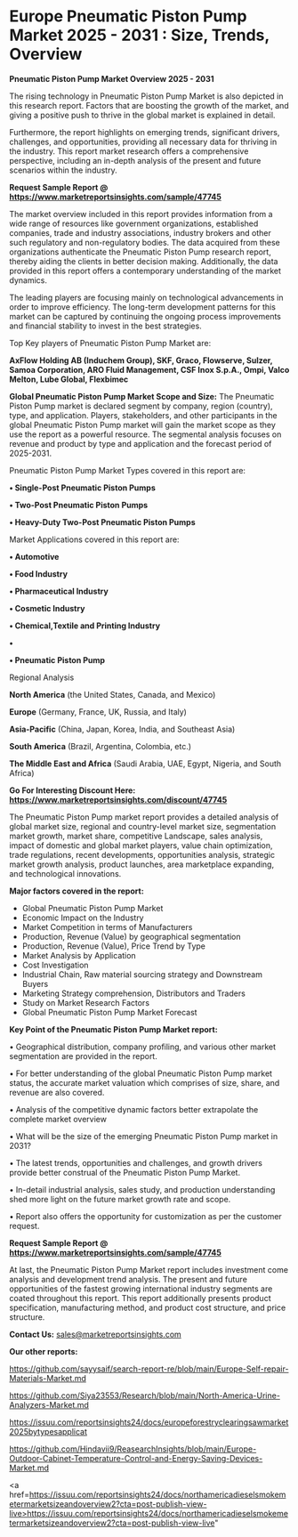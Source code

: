 # Europe Pneumatic Piston Pump Market 2025 - 2031 : Size, Trends, Overview

<Strong> Pneumatic Piston Pump Market Overview 2025 - 2031</strong>

The rising technology in Pneumatic Piston Pump Market is also depicted in this research report. Factors that are boosting the growth of the market, and giving a positive push to thrive in the global market is explained in detail.

Furthermore, the report highlights on emerging trends, significant drivers, challenges, and opportunities, providing all necessary data for thriving in the industry. This report market research offers a comprehensive perspective, including an in-depth analysis of the present and future scenarios within the industry.

<strong>Request Sample Report @ <a href=https://www.marketreportsinsights.com/sample/47745>https://www.marketreportsinsights.com/sample/47745</a></strong>

The market overview included in this report provides information from a wide range of resources like government organizations, established companies, trade and industry associations, industry brokers and other such regulatory and non-regulatory bodies. The data acquired from these organizations authenticate the Pneumatic Piston Pump research report, thereby aiding the clients in better decision making. Additionally, the data provided in this report offers a contemporary understanding of the market dynamics.

The leading players are focusing mainly on technological advancements in order to improve efficiency. The long-term development patterns for this market can be captured by continuing the ongoing process improvements and financial stability to invest in the best strategies.

Top Key players of Pneumatic Piston Pump Market are:

<strong>AxFlow Holding AB (Induchem Group), SKF, Graco, Flowserve, Sulzer, Samoa Corporation, ARO Fluid Management, CSF Inox S.p.A., Ompi, Valco Melton, Lube Global, Flexbimec</strong>

<strong><b>Global Pneumatic Piston Pump Market Scope and Size:</b></strong>
The Pneumatic Piston Pump market is declared segment by company, region (country), type, and application. Players, stakeholders, and other participants in the global Pneumatic Piston Pump market will gain the market scope as they use the report as a powerful resource. The segmental analysis focuses on revenue and product by type and application and the forecast period of 2025-2031.

Pneumatic Piston Pump Market Types covered in this report are:

<strong>•  Single-Post Pneumatic Piston Pumps

•  Two-Post Pneumatic Piston Pumps

•  Heavy-Duty Two-Post Pneumatic Piston Pumps</strong>

Market Applications covered in this report are:

<strong>•  Automotive

•  Food Industry

•  Pharmaceutical Industry

•  Cosmetic Industry

•  Chemical,Textile and Printing Industry

•  

•  Pneumatic Piston Pump</strong> 

Regional Analysis

<strong>North America</strong> (the United States, Canada, and Mexico)

<strong>Europe</strong> (Germany, France, UK, Russia, and Italy)

<strong>Asia-Pacific</strong> (China, Japan, Korea, India, and Southeast Asia)

<strong>South America</strong> (Brazil, Argentina, Colombia, etc.)

<strong>The Middle East and Africa</strong> (Saudi Arabia, UAE, Egypt, Nigeria, and South Africa)

<strong>Go For Interesting Discount Here: <a href=https://www.marketreportsinsights.com/discount/47745>https://www.marketreportsinsights.com/discount/47745</a></strong>

The Pneumatic Piston Pump market report provides a detailed analysis of global market size, regional and country-level market size, segmentation market growth, market share, competitive Landscape, sales analysis, impact of domestic and global market players, value chain optimization, trade regulations, recent developments, opportunities analysis, strategic market growth analysis, product launches, area marketplace expanding, and technological innovations.

<strong><b>Major factors covered in the report:</b></strong>
<ul>
  <li>Global Pneumatic Piston Pump Market </li>
  <li>Economic Impact on the Industry</li>
  <li>Market Competition in terms of Manufacturers</li>
  <li>Production, Revenue (Value) by geographical segmentation</li>
  <li>Production, Revenue (Value), Price Trend by Type</li>
  <li>Market Analysis by Application</li>
  <li>Cost Investigation</li>
  <li>Industrial Chain, Raw material sourcing strategy and Downstream Buyers</li>
  <li>Marketing Strategy comprehension, Distributors and Traders</li>
  <li>Study on Market Research Factors</li>
  <li>Global Pneumatic Piston Pump Market Forecast</li>
</ul>

<strong><b>Key Point of the Pneumatic Piston Pump Market report:</b></strong>

• Geographical distribution, company profiling, and various other market segmentation are provided in the report.

• For better understanding of the global Pneumatic Piston Pump market status, the accurate market valuation which comprises of size, share, and revenue are also covered.

• Analysis of the competitive dynamic factors better extrapolate the complete market overview

• What will be the size of the emerging Pneumatic Piston Pump market in 2031?

• The latest trends, opportunities and challenges, and growth drivers provide better construal of the Pneumatic Piston Pump Market.

• In-detail industrial analysis, sales study, and production understanding shed more light on the future market growth rate and scope.

• Report also offers the opportunity for customization as per the customer request.

<strong>Request Sample Report @ <a href=https://www.marketreportsinsights.com/sample/47745>https://www.marketreportsinsights.com/sample/47745</a></strong>

At last, the Pneumatic Piston Pump Market report includes investment come analysis and development trend analysis. The present and future opportunities of the fastest growing international industry segments are coated throughout this report. This report additionally presents product specification, manufacturing method, and product cost structure, and price structure.

<strong>Contact Us:</strong>
sales@marketreportsinsights.com

<strong>Our other reports:</strong>

<a href=https://github.com/sayysaif/search-report-re/blob/main/Europe-Self-repair-Materials-Market.md>https://github.com/sayysaif/search-report-re/blob/main/Europe-Self-repair-Materials-Market.md</a>

<a href=https://github.com/Siya23553/Research/blob/main/North-America-Urine-Analyzers-Market.md>https://github.com/Siya23553/Research/blob/main/North-America-Urine-Analyzers-Market.md</a>

<a href=https://issuu.com/reportsinsights24/docs/europeforestryclearingsawmarket2025bytypesapplicat>https://issuu.com/reportsinsights24/docs/europeforestryclearingsawmarket2025bytypesapplicat</a>

<a href=https://github.com/Hindavii9/ReasearchInsights/blob/main/Europe-Outdoor-Cabinet-Temperature-Control-and-Energy-Saving-Devices-Market.md>https://github.com/Hindavii9/ReasearchInsights/blob/main/Europe-Outdoor-Cabinet-Temperature-Control-and-Energy-Saving-Devices-Market.md</a>

<a href=https://issuu.com/reportsinsights24/docs/northamericadieselsmokemetermarketsizeandoverview2?cta=post-publish-view-live>https://issuu.com/reportsinsights24/docs/northamericadieselsmokemetermarketsizeandoverview2?cta=post-publish-view-live</a>"
